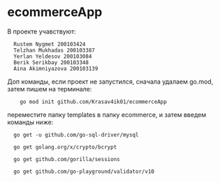 # ecommerceApp
  В проекте учавствуют:
    
      Rustem Nygmet 200103424
      Telzhan Mukhadas 200103387
      Yerlan Yeldesov 200103084
      Berik Serikbay 200103348
      Aina Akimniyazova 200103139
      

 
Доп команды, если проект не запустился, сначала удалаем go.mod, затем пишем на терминале:
        
        go mod init github.com/Krasav4ik01/ecommerceApp
        
        
 переместите папку templates в папку ecommerce, и затем введем команды ниже:
  
  
      go get -u github.com/go-sql-driver/mysql 
      
      go get golang.org/x/crypto/bcrypt
      
      go get github.com/gorilla/sessions
      
      go get github.com/go-playground/validator/v10

